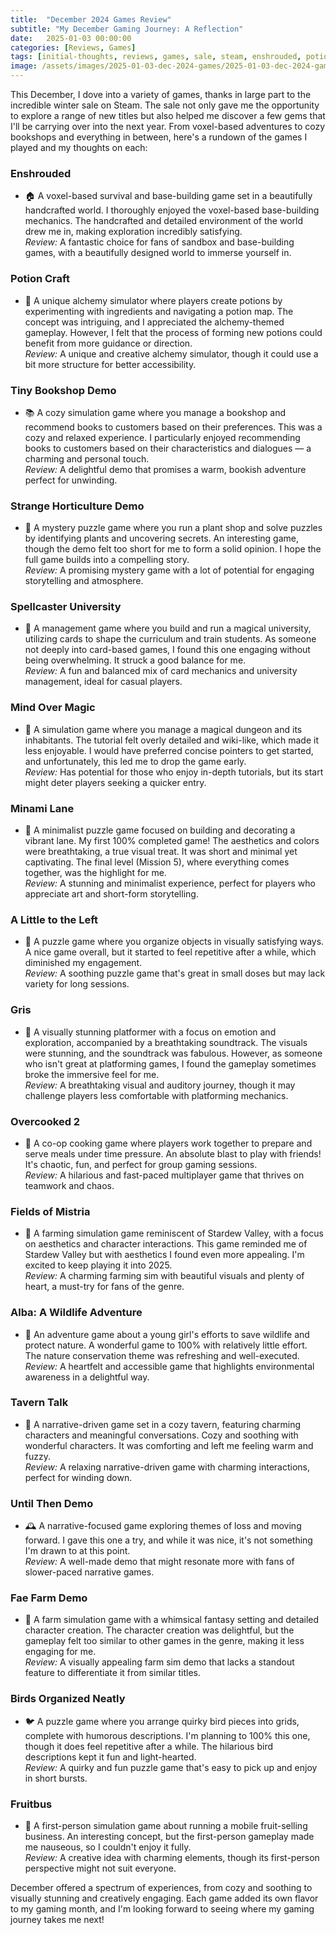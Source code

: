 ```yaml
---
title:  "December 2024 Games Review"
subtitle: "My December Gaming Journey: A Reflection"
date:   2025-01-03 00:00:00
categories: [Reviews, Games]
tags: [initial-thoughts, reviews, games, sale, steam, enshrouded, potion-craft, tiny-bookshop, strange-horticulture, spellcaster-university, mind-over-magic, minami-lane, little-left, gris, overcooked-2, fields-of-mistria, alba, tavern-talk, until-then , fae-farm, birds-organized-neatly, fruitbus]
image: /assets/images/2025-01-03-dec-2024-games/2025-01-03-dec-2024-games.png
---
```


This December, I dove into a variety of games, thanks in large part to the incredible winter sale on Steam. The sale not only gave me the opportunity to explore a range of new titles but also helped me discover a few gems that I'll be carrying over into the next year. From voxel-based adventures to cozy bookshops and everything in between, here's a rundown of the games I played and my thoughts on each:

### Enshrouded 
- 🏠 A voxel-based survival and base-building game set in a beautifully handcrafted world. I thoroughly enjoyed the voxel-based base-building mechanics. The handcrafted and detailed environment of the world drew me in, making exploration incredibly satisfying.  
*Review:* A fantastic choice for fans of sandbox and base-building games, with a beautifully designed world to immerse yourself in.

### Potion Craft
- 🧪 A unique alchemy simulator where players create potions by experimenting with ingredients and navigating a potion map. The concept was intriguing, and I appreciated the alchemy-themed gameplay. However, I felt that the process of forming new potions could benefit from more guidance or direction.  
*Review:* A unique and creative alchemy simulator, though it could use a bit more structure for better accessibility.

### Tiny Bookshop Demo
- 📚 A cozy simulation game where you manage a bookshop and recommend books to customers based on their preferences. This was a cozy and relaxed experience. I particularly enjoyed recommending books to customers based on their characteristics and dialogues — a charming and personal touch.  
*Review:* A delightful demo that promises a warm, bookish adventure perfect for unwinding.

### Strange Horticulture Demo
- 🌿 A mystery puzzle game where you run a plant shop and solve puzzles by identifying plants and uncovering secrets. An interesting game, though the demo felt too short for me to form a solid opinion. I hope the full game builds into a compelling story.  
*Review:* A promising mystery game with a lot of potential for engaging storytelling and atmosphere.

### Spellcaster University
- 🏫 A management game where you build and run a magical university, utilizing cards to shape the curriculum and train students. As someone not deeply into card-based games, I found this one engaging without being overwhelming. It struck a good balance for me.  
*Review:* A fun and balanced mix of card mechanics and university management, ideal for casual players.

### Mind Over Magic
- 🧙 A simulation game where you manage a magical dungeon and its inhabitants. The tutorial felt overly detailed and wiki-like, which made it less enjoyable. I would have preferred concise pointers to get started, and unfortunately, this led me to drop the game early.  
*Review:* Has potential for those who enjoy in-depth tutorials, but its start might deter players seeking a quicker entry.

### Minami Lane
- 🌸 A minimalist puzzle game focused on building and decorating a vibrant lane. My first 100% completed game! The aesthetics and colors were breathtaking, a true visual treat. It was short and minimal yet captivating. The final level (Mission 5), where everything comes together, was the highlight for me.  
*Review:* A stunning and minimalist experience, perfect for players who appreciate art and short-form storytelling.

### A Little to the Left
- 🧩 A puzzle game where you organize objects in visually satisfying ways. A nice game overall, but it started to feel repetitive after a while, which diminished my engagement.  
*Review:* A soothing puzzle game that's great in small doses but may lack variety for long sessions.

### Gris
- 🎨 A visually stunning platformer with a focus on emotion and exploration, accompanied by a breathtaking soundtrack. The visuals were stunning, and the soundtrack was fabulous. However, as someone who isn't great at platforming games, I found the gameplay sometimes broke the immersive feel for me.  
*Review:* A breathtaking visual and auditory journey, though it may challenge players less comfortable with platforming mechanics.

### Overcooked 2
- 🍳 A co-op cooking game where players work together to prepare and serve meals under time pressure. An absolute blast to play with friends! It's chaotic, fun, and perfect for group gaming sessions.  
*Review:* A hilarious and fast-paced multiplayer game that thrives on teamwork and chaos.

### Fields of Mistria
- 🌾 A farming simulation game reminiscent of Stardew Valley, with a focus on aesthetics and character interactions. This game reminded me of Stardew Valley but with aesthetics I found even more appealing. I'm excited to keep playing it into 2025.  
*Review:* A charming farming sim with beautiful visuals and plenty of heart, a must-try for fans of the genre.

### Alba: A Wildlife Adventure
- 🦜 An adventure game about a young girl's efforts to save wildlife and protect nature. A wonderful game to 100% with relatively little effort. The nature conservation theme was refreshing and well-executed.  
*Review:* A heartfelt and accessible game that highlights environmental awareness in a delightful way.

### Tavern Talk
- 🍷 A narrative-driven game set in a cozy tavern, featuring charming characters and meaningful conversations. Cozy and soothing with wonderful characters. It was comforting and left me feeling warm and fuzzy.  
*Review:* A relaxing narrative-driven game with charming interactions, perfect for winding down.

### Until Then Demo
- 🕰️ A narrative-focused game exploring themes of loss and moving forward. I gave this one a try, and while it was nice, it's not something I'm drawn to at this point.  
*Review:* A well-made demo that might resonate more with fans of slower-paced narrative games.

### Fae Farm Demo
- 🧚 A farm simulation game with a whimsical fantasy setting and detailed character creation. The character creation was delightful, but the gameplay felt too similar to other games in the genre, making it less engaging for me.  
*Review:* A visually appealing farm sim demo that lacks a standout feature to differentiate it from similar titles.

### Birds Organized Neatly
- 🐦 A puzzle game where you arrange quirky bird pieces into grids, complete with humorous descriptions. I'm planning to 100% this one, though it does feel repetitive after a while. The hilarious bird descriptions kept it fun and light-hearted.  
*Review:* A quirky and fun puzzle game that's easy to pick up and enjoy in short bursts.

### Fruitbus
- 🍉 A first-person simulation game about running a mobile fruit-selling business. An interesting concept, but the first-person gameplay made me nauseous, so I couldn't enjoy it fully.  
*Review:* A creative idea with charming elements, though its first-person perspective might not suit everyone.

December offered a spectrum of experiences, from cozy and soothing to visually stunning and creatively engaging. Each game added its own flavor to my gaming month, and I'm looking forward to seeing where my gaming journey takes me next!


